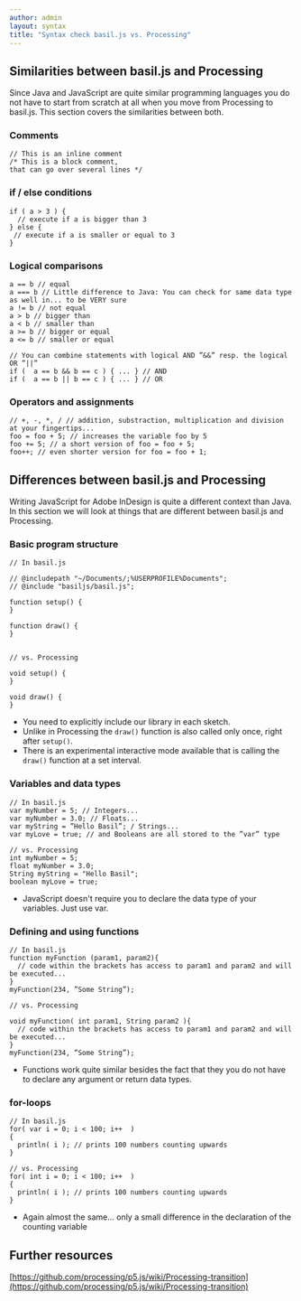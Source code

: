 ```yaml
---
author: admin
layout: syntax
title: "Syntax check basil.js vs. Processing"
---
```


## Similarities between basil.js and Processing

Since Java and JavaScript are quite similar programming languages you do not have to start from scratch at all when you move from Processing to basil.js. This section covers the similarities between both.

### Comments

```
// This is an inline comment
/* This is a block comment,
that can go over several lines */
```

### if / else conditions

```
if ( a > 3 ) { 
  // execute if a is bigger than 3
} else {
 // execute if a is smaller or equal to 3
}
```

### Logical comparisons

```
a == b // equal
a === b // Little difference to Java: You can check for same data type as well in... to be VERY sure
a != b // not equal
a > b // bigger than
a < b // smaller than
a >= b // bigger or equal
a <= b // smaller or equal

// You can combine statements with logical AND ”&&” resp. the logical OR ”||”
if (  a == b && b == c ) { ... } // AND
if (  a == b || b == c ) { ... } // OR
```

### Operators and assignments

```
// +, -, *, / // addition, substraction, multiplication and division at your fingertips...
foo = foo + 5; // increases the variable foo by 5
foo += 5; // a short version of foo = foo + 5;
foo++; // even shorter version for foo = foo + 1;
```

## Differences between basil.js and Processing

Writing JavaScript for Adobe InDesign is quite a different context than Java. In this section we will look at things that are different between basil.js and Processing.

### Basic program structure

```
// In basil.js

// @includepath "~/Documents/;%USERPROFILE%Documents";
// @include "basiljs/basil.js";

function setup() {
}

function draw() {
}


// vs. Processing

void setup() {
}

void draw() {
}
```

- You need to explicitly include our library in each sketch.
- Unlike in Processing the `draw()` function is also called only once, right after `setup()`.
- There is an experimental interactive mode available that is calling the `draw()` function at a set interval.

### Variables and data types

```
// In basil.js
var myNumber = 5; // Integers...
var myNumber = 3.0; // Floats...
var myString = ”Hello Basil”; / Strings...
var myLove = true; // and Booleans are all stored to the ”var” type

// vs. Processing
int myNumber = 5;
float myNumber = 3.0;
String myString = "Hello Basil";
boolean myLove = true;
```

- JavaScript doesn't require you to declare the data type of your variables. Just use var.

### Defining and using functions

```
// In basil.js
function myFunction (param1, param2){
  // code within the brackets has access to param1 and param2 and will be executed...
}
myFunction(234, ”Some String”);

// vs. Processing

void myFunction( int param1, String param2 ){
  // code within the brackets has access to param1 and param2 and will be executed...
}
myFunction(234, ”Some String”); 
```

- Functions work quite similar besides the fact that they you do not have to declare any argument or return data types.

### for-loops

```
// In basil.js
for( var i = 0; i < 100; i++  )
{
  println( i ); // prints 100 numbers counting upwards
}

// vs. Processing
for( int i = 0; i < 100; i++  )
{
  println( i ); // prints 100 numbers counting upwards
}
```

- Again almost the same... only a small difference in the declaration of the counting variable

## Further resources 

[https://github.com/processing/p5.js/wiki/Processing-transition](https://github.com/processing/p5.js/wiki/Processing-transition)